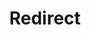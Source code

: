﻿---
layout: src/layouts/Redirect.astro
title: Redirect
redirect: https://octopus.com/docs/octopus-cloud/disaster-recovery
pubDate:  2023-01-01
navSearch: false
navSitemap: false
navMenu: false
---
